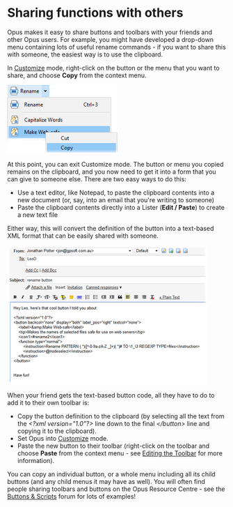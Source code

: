 # Sharing functions with others

Opus makes it easy to share buttons and toolbars with your friends and other Opus users. For example, you might have developed a drop-down menu containing lots of useful rename commands - if you want to share this with someone, the easiest way is to use the clipboard.

In [Customize](/Manual/customize/RAEDME.md) mode, right-click on the button or the menu that you want to share, and choose **Copy** from the context menu.

![](/Manual/images/media/share_buttons_1.png) 

At this point, you can exit Customize mode. The button or menu you copied remains on the clipboard, and you now need to get it into a form that you can give to someone else. There are two easy ways to do this:

- Use a text editor, like Notepad, to paste the clipboard contents into a new document (or, say, into an email that you're writing to someone)
- Paste the clipboard contents directly into a Lister (**Edit / Paste**) to create a new text file

Either way, this will convert the definition of the button into a text-based XML format that can be easily shared with someone.

![](/Manual/images/media/share_buttons_2.png) 

When your friend gets the text-based button code, all they have to do to add it to their own toolbar is:

- Copy the button definition to the clipboard (by selecting all the text from the *\<?xml version="1.0"?\>* line down to the final *\</button\>* line and copying it to the clipboard).
- Set Opus into [Customize](/Manual/customize/RAEDME.md) mode.
- Paste the new button to their toolbar (right-click on the toolbar and choose **Paste** from the context menu - see [Editing the Toolbar]() for more information).

You can copy an individual button, or a whole menu including all its child buttons (and any child menus it may have as well). You will often find people sharing toolbars and buttons on the Opus Resource Centre - see the [Buttons & Scripts](https://resource.dopus.com/c/buttons-scripts) forum for lots of examples!
